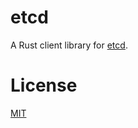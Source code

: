 # etcd

A Rust client library for [etcd](https://github.com/coreos/etcd).

# License

[MIT](http://opensource.org/licenses/MIT)
